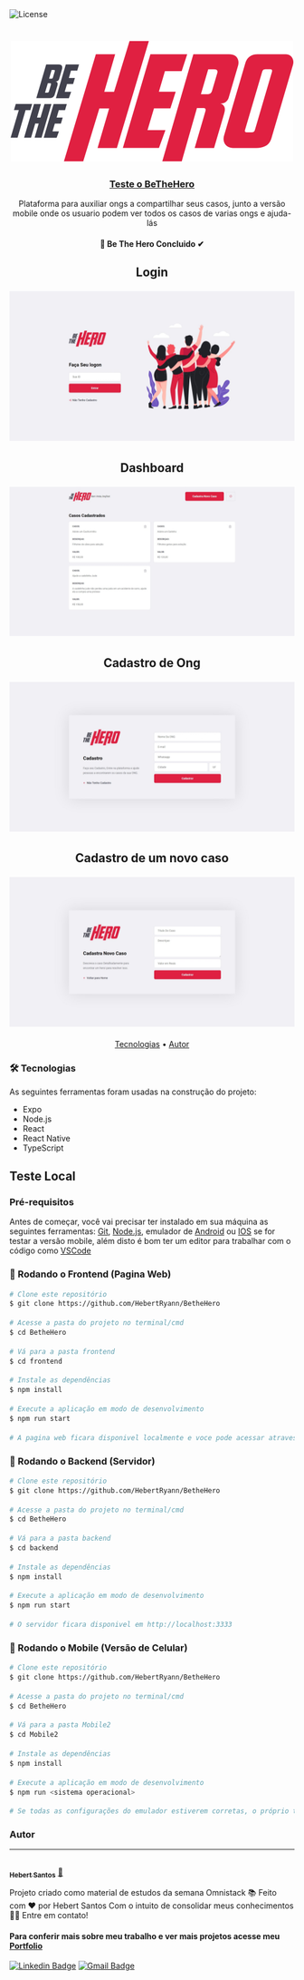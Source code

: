 <img alt="License" src="https://img.shields.io/badge/license-MIT-brightgreen">

<h1 align="center">
  <img alt="BeTheHero" title="#BeTheHero" src="./frontend/src/assets/logo.svg" />
</h1>

<h3 align="center">
    <a href="https://hebertryann.github.io/react-gh-pages/#/">Teste o BeTheHero</a>
</h3>
<p align="center">
  Plataforma para auxiliar ongs a compartilhar seus casos, junto a versão mobile onde os usuario podem ver todos os casos de varias ongs e ajuda-lás
</p>

<h4 align="center"> 
🚀 Be The Hero Concluido ✔
</h4>

<h2 align="center">
  <p>Login</p>
  <img alt="Login BeTheHero" src="./frontend/src/assets/betheherologin.jpeg"/>
</h2>

<h2 align="center">
  
  <p>Dashboard</p>
  <img alt="Dashboard BeTheHero" src="./frontend/src/assets/betheherodashboard.jpeg"/>
</h2>

<h2 align="center">
  
  <p>Cadastro de Ong</p>
  <img alt="Cadastro BeTheHero" src="./frontend/src/assets/betheherosignup.jpeg"/>
</h2>

<h2 align="center">
  
  <p>Cadastro de um novo caso</p>
  <img alt="Novo Caso BeTheHero" src="./frontend/src/assets/betheheronew.jpeg"/>
</h2>


<p align="center">
 <a href="#-tecnologias">Tecnologias</a> • 
 <a href="#autor">Autor</a>
</p>

### 🛠 Tecnologias

As seguintes ferramentas foram usadas na construção do projeto:

- Expo
- Node.js
- React
- React Native
- TypeScript

## Teste Local
### Pré-requisitos

Antes de começar, você vai precisar ter instalado em sua máquina as seguintes ferramentas:
[Git](https://git-scm.com), [Node.js](https://nodejs.org/en/), emulador de [Android](https://developer.android.com/studio?gclid=CjwKCAjw9aiIBhA1EiwAJ_GTStd8tz8foy4o_PDDNqiq8txvaezV85U-1nzzU-EYL_TIbn-5RmVYwxoCzwYQAvD_BwE&gclsrc=aw.ds) ou [IOS](https://developer.apple.com/xcode/) se for testar a versão mobile,
além disto é bom ter um editor para trabalhar com o código como [VSCode](https://code.visualstudio.com/)

### 🎲 Rodando o Frontend (Pagina Web)

```bash
# Clone este repositório
$ git clone https://github.com/HebertRyann/BetheHero

# Acesse a pasta do projeto no terminal/cmd
$ cd BetheHero

# Vá para a pasta frontend
$ cd frontend

# Instale as dependências
$ npm install

# Execute a aplicação em modo de desenvolvimento
$ npm run start

# A pagina web ficara disponivel localmente e voce pode acessar atraves de <http://localhost:3000>
```

### 🎲 Rodando o Backend (Servidor)

```bash
# Clone este repositório
$ git clone https://github.com/HebertRyann/BetheHero

# Acesse a pasta do projeto no terminal/cmd
$ cd BetheHero

# Vá para a pasta backend
$ cd backend

# Instale as dependências
$ npm install

# Execute a aplicação em modo de desenvolvimento
$ npm run start

# O servidor ficara disponivel em http://localhost:3333
```

### 🎲 Rodando o Mobile (Versão de Celular)

```bash
# Clone este repositório
$ git clone https://github.com/HebertRyann/BetheHero

# Acesse a pasta do projeto no terminal/cmd
$ cd BetheHero

# Vá para a pasta Mobile2
$ cd Mobile2

# Instale as dependências
$ npm install

# Execute a aplicação em modo de desenvolvimento
$ npm run <sistema operacional>

# Se todas as configurações do emulador estiverem corretas, o próprio terminal vai identificar o emulador e vai  automaticamente  iniciar e instalar o apk e outras dependências necessárias para utilizar o aplicativo, apos a instalação o aplicativo estará pronto para ser utilizado
```

### Autor
---

<a href="https://www.linkedin.com/in/hebertryansantos/">
 <img style="border-radius: 50%;" src="https://avatars.githubusercontent.com/u/58072948?v=4" width="100px;" alt=""/>
 <br />
 <sub><b>Hebert Santos</b></sub></a> <a href="https://www.linkedin.com/in/hebertryansantos/" title="Perfil">🚀</a>

Projeto criado como material de estudos da semana Omnistack 📚
Feito com ❤️ por Hebert Santos Com o intuito de consolidar meus conhecimentos 👋🏽 Entre em contato!
#### Para conferir mais sobre meu trabalho e ver mais projetos acesse meu [Portfolio](https://hebertryann.github.io/portfolio/)

[![Linkedin Badge](https://img.shields.io/badge/-Hebert-blue?style=flat-square&logo=Linkedin&logoColor=white&link=https://www.linkedin.com/in/hebertryansantos/)](https://www.linkedin.com/in/hebertryansantos/) 
[![Gmail Badge](https://img.shields.io/badge/-hebertryann40@gmail.com-c14438?style=flat-square&logo=Gmail&logoColor=white&link=mailto:hebertryann40@gmail.com)](mailto:hebertryann40@gmail.com)
